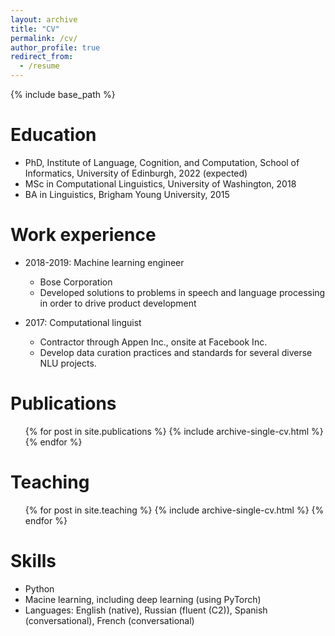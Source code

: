 ```yaml
---
layout: archive
title: "CV"
permalink: /cv/
author_profile: true
redirect_from:
  - /resume
---
```


{% include base_path %}

Education
======
* PhD, Institute of Language, Cognition, and Computation, School of Informatics, University of Edinburgh, 2022 (expected)
* MSc in Computational Linguistics, University of Washington, 2018
* BA in Linguistics, Brigham Young University, 2015



Work experience
======
* 2018-2019: Machine learning engineer
  * Bose Corporation
  * Developed solutions to problems in speech and language processing in order to drive product development

* 2017: Computational linguist 
  * Contractor through Appen Inc., onsite at Facebook Inc.
  * Develop data curation practices and standards for several diverse NLU projects.
  

Publications
======
  <ul>{% for post in site.publications %}
    {% include archive-single-cv.html %}
  {% endfor %}</ul>
  
Teaching
======
  <ul>{% for post in site.teaching %}
    {% include archive-single-cv.html %}
  {% endfor %}</ul>
  
Skills
======
* Python
* Macine learning, including deep learning (using PyTorch)
* Languages: English (native), Russian (fluent (C2)), Spanish (conversational), French (conversational)
